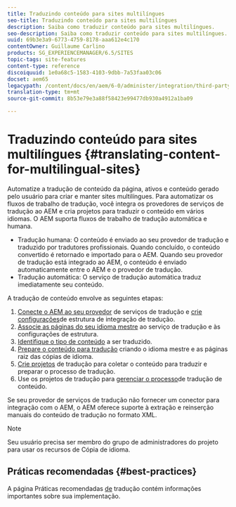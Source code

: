 ```yaml
---
title: Traduzindo conteúdo para sites multilíngues
seo-title: Traduzindo conteúdo para sites multilíngues
description: Saiba como traduzir conteúdo para sites multilíngues.
seo-description: Saiba como traduzir conteúdo para sites multilíngues.
uuid: 69b3e3a9-6773-4759-8178-aaa612e4c170
contentOwner: Guillaume Carlino
products: SG_EXPERIENCEMANAGER/6.5/SITES
topic-tags: site-features
content-type: reference
discoiquuid: 1e0a68c5-1583-4103-9dbb-7a53faa03c06
docset: aem65
legacypath: /content/docs/en/aem/6-0/administer/integration/third-party-services/machine-translation
translation-type: tm+mt
source-git-commit: 8b53e79e3a88f58423e99477db930a4912a1ba09

---
```



# Traduzindo conteúdo para sites multilíngues {#translating-content-for-multilingual-sites}

Automatize a tradução de conteúdo da página, ativos e conteúdo gerado pelo usuário para criar e manter sites multilíngues. Para automatizar os fluxos de trabalho de tradução, você integra os provedores de serviços de tradução ao AEM e cria projetos para traduzir o conteúdo em vários idiomas. O AEM suporta fluxos de trabalho de tradução automática e humana.

* Tradução humana: O conteúdo é enviado ao seu provedor de tradução e traduzido por tradutores profissionais. Quando concluído, o conteúdo convertido é retornado e importado para o AEM. Quando seu provedor de tradução está integrado ao AEM, o conteúdo é enviado automaticamente entre o AEM e o provedor de tradução.
* Tradução automática: O serviço de tradução automática traduz imediatamente seu conteúdo.

A tradução de conteúdo envolve as seguintes etapas:

1. [Conecte o AEM ao seu provedor](/help/sites-administering/tc-tic.md#connecting-to-a-translation-service-provider) de serviços de tradução e [crie configurações](/help/sites-administering/tc-tic.md)de estrutura de integração de tradução.
1. [Associe as páginas do seu idioma mestre](/help/sites-administering/tc-tic.md#configuring-pages-for-translation) ao serviço de tradução e às configurações de estrutura.
1. [Identifique o tipo de conteúdo](/help/sites-administering/tc-rules.md) a ser traduzido.
1. [Prepare o conteúdo para tradução](/help/sites-administering/tc-prep.md) criando o idioma mestre e as páginas raiz das cópias de idioma.
1. [Crie projetos](/help/sites-administering/tc-manage.md) de tradução para coletar o conteúdo para traduzir e preparar o processo de tradução.
1. Use os projetos de tradução para [gerenciar o processo](/help/sites-administering/tc-manage.md)de tradução de conteúdo.

Se seu provedor de serviços de tradução não fornecer um conector para integração com o AEM, o AEM oferece suporte à extração e reinserção manuais do conteúdo de tradução no formato XML.

>[!NOTE]
>
>Seu usuário precisa ser membro do grupo de administradores do projeto para usar os recursos de Cópia de idioma.

## Práticas recomendadas {#best-practices}

A página Práticas recomendadas [de](/help/sites-administering/tc-bp.md) tradução contém informações importantes sobre sua implementação.
